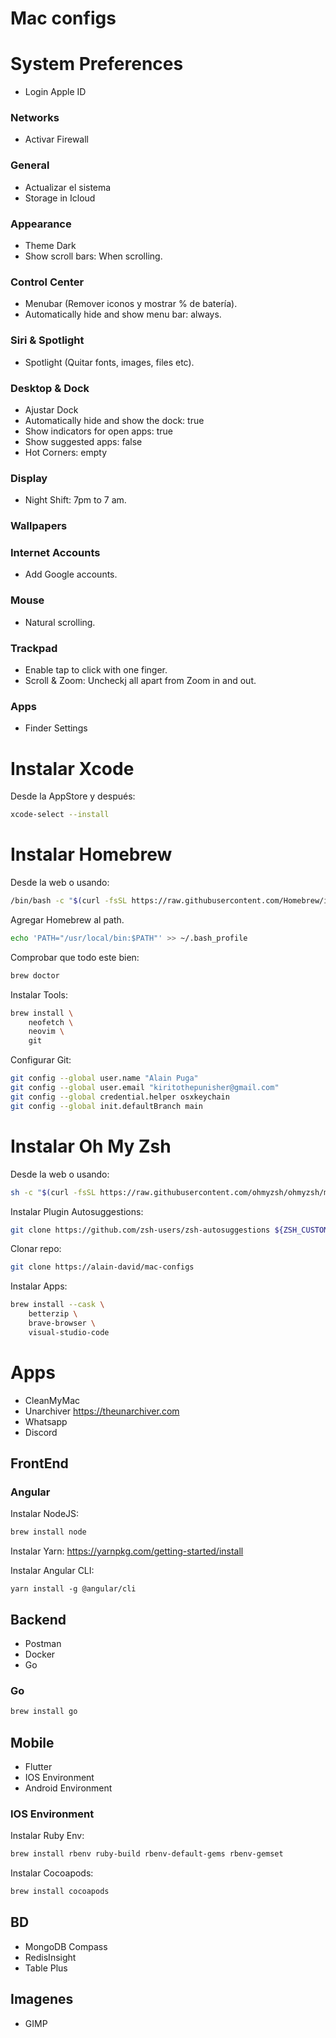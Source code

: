 # Mac configs

# System Preferences

- Login Apple ID

### Networks

- Activar Firewall

### General

- Actualizar el sistema
- Storage in Icloud

### Appearance

- Theme Dark
- Show scroll bars: When scrolling.

### Control Center

- Menubar (Remover iconos y mostrar % de batería).
- Automatically hide and show menu bar: always.

### Siri & Spotlight

- Spotlight (Quitar fonts, images, files etc).

### Desktop & Dock

- Ajustar Dock
- Automatically hide and show the dock: true
- Show indicators for open apps: true
- Show suggested apps: false
- Hot Corners: empty

### Display

- Night Shift: 7pm to 7 am.

### Wallpapers

### Internet Accounts

- Add Google accounts.

### Mouse

- Natural scrolling.

### Trackpad

- Enable tap to click with one finger.
- Scroll & Zoom: Uncheckj all apart from Zoom in and out.

### Apps

- Finder Settings

# Instalar Xcode

Desde la AppStore y después:

```bash
xcode-select --install
```

# Instalar Homebrew

Desde la web o usando:

```bash
/bin/bash -c "$(curl -fsSL https://raw.githubusercontent.com/Homebrew/install/HEAD/install.sh)"
```

Agregar Homebrew al path.

```bash
echo 'PATH="/usr/local/bin:$PATH"' >> ~/.bash_profile
```

Comprobar que todo este bien:

```bash
brew doctor
```

Instalar Tools:

```bash
brew install \
    neofetch \
    neovim \
    git
```

Configurar Git:

```bash
git config --global user.name "Alain Puga"
git config --global user.email "kiritothepunisher@gmail.com"
git config --global credential.helper osxkeychain
git config --global init.defaultBranch main
```

# Instalar Oh My Zsh

Desde la web o usando:

```bash
sh -c "$(curl -fsSL https://raw.githubusercontent.com/ohmyzsh/ohmyzsh/master/tools/install.sh)"
```

Instalar Plugin Autosuggestions:

```bash
git clone https://github.com/zsh-users/zsh-autosuggestions ${ZSH_CUSTOM:-~/.oh-my-zsh/custom}/plugins/zsh-autosuggestions
```

Clonar repo:

```bash
git clone https://alain-david/mac-configs
```

Instalar Apps:

```bash
brew install --cask \
    betterzip \
    brave-browser \
    visual-studio-code
```

# Apps

- CleanMyMac
- Unarchiver https://theunarchiver.com
- Whatsapp
- Discord

## FrontEnd

### Angular

Instalar NodeJS:

```bash
brew install node
```

Instalar Yarn: https://yarnpkg.com/getting-started/install

Instalar Angular CLI:

```
yarn install -g @angular/cli
```

## Backend

- Postman
- Docker
- Go

### Go

```bash
brew install go
```

## Mobile

- Flutter
- IOS Environment
- Android Environment

### IOS Environment

Instalar Ruby Env:

```bash
brew install rbenv ruby-build rbenv-default-gems rbenv-gemset
```

Instalar Cocoapods:

```bash
brew install cocoapods
```

## BD

- MongoDB Compass
- RedisInsight
- Table Plus

## Imagenes

- GIMP
